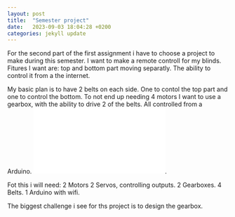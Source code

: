 ```yaml
---
layout: post
title:  "Semester project"
date:   2023-09-03 18:04:28 +0200
categories: jekyll update
---
```

For the second part of the first assignment i have to choose a project to make during this semester.
I want to make a remote controll for my blinds. Fitures I want are: top and bottom part moving separatly.
The ability to control it from a the internet.

My basic plan is to have 2 belts on each side. One to contol the top part and one to control the bottom. To not end up needing 4 motors I want to use a gearbox, with the ability to drive 2 of the belts. All controlled from a Arduino. 
![ADA525_forrprosjekt.pdf](maxthyes/Downloads/ADA525_forrprosjekt.pdf).

Fot this i will need:
2 Motors
2 Servos, controlling outputs.
2 Gearboxes.
4 Belts.
1 Arduino with wifi.

The biggest challenge i see for ths project is to design the gearbox.